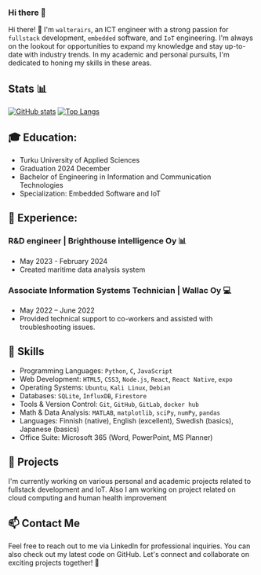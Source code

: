 ### Hi there 👋

Hi there! 👋 I'm `walterairs`, an ICT engineer with a strong passion for `fullstack` development, `embedded` software, and `IoT` engineering. I'm always on the lookout for opportunities to expand my knowledge and stay up-to-date with industry trends. In my academic and personal pursuits, I'm dedicated to honing my skills in these areas.

## Stats 📊

[![GitHub stats](https://github-readme-stats-xi-three-92.vercel.app/api?username=walterairs)](https://github.com/anuraghazra/github-readme-stats)
[![Top Langs](https://github-readme-stats-xi-three-92.vercel.app/api/top-langs/?username=walterairs)](https://github.com/anuraghazra/github-readme-stats)


## 🎓 Education:
- Turku University of Applied Sciences
- Graduation 2024 December
- Bachelor of Engineering in Information and Communication Technologies
- Specialization: Embedded Software and IoT

## 💼 Experience:

### R&D engineer | Brighthouse intelligence Oy 📊
- May 2023 - February 2024
- Created maritime data analysis system

### Associate Information Systems Technician | Wallac Oy 💻
- May 2022 – June 2022
- Provided technical support to co-workers and assisted with troubleshooting issues.

## 🔧 Skills
- Programming Languages: `Python`, `C`, `JavaScript`
- Web Development: `HTML5`, `CSS3`, `Node.js`, `React`, `React Native`, `expo`
- Operating Systems: `Ubuntu`, `Kali Linux`, `Debian`
- Databases: `SQLite`, `InfluxDB`, `Firestore`
- Tools & Version Control: `Git`, `GitHub`, `GitLab`, `docker hub`
- Math & Data Analysis: `MATLAB`, `matplotlib`, `sciPy`, `numPy`, `pandas`
- Languages: Finnish (native), English (excellent), Swedish (basics), Japanese (basics)
- Office Suite: Microsoft 365 (Word, PowerPoint, MS Planner)

## 🌟 Projects
I'm currently working on various personal and academic projects related to fullstack development and IoT. Also I am working
on project related on cloud computing and human health improvement

## 📫 Contact Me
Feel free to reach out to me via LinkedIn for professional inquiries.
You can also check out my latest code on GitHub.
Let's connect and collaborate on exciting projects together! 🚀
